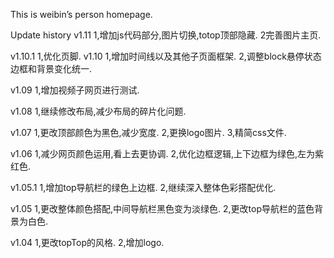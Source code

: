 This is weibin’s person homepage.

Update history
v1.11
1,增加js代码部分,图片切换,totop顶部隐藏.
2完善图片主页.

v1.10.1
1,优化页脚.
v1.10
1,增加时间线以及其他子页面框架.
2,调整block悬停状态边框和背景变化统一.

v1.09
1,增加视频子网页进行测试.

v1.08
1,继续修改布局,减少布局的碎片化问题.

v1.07
1,更改顶部颜色为黑色,减少宽度.
2,更换logo图片.
3,精简css文件.

v1.06
1,减少网页颜色运用,看上去更协调.
2,优化边框逻辑,上下边框为绿色,左为紫红色.

v1.05.1 
1,增加top导航栏的绿色上边框.
2,继续深入整体色彩搭配优化.

v1.05
1,更改整体颜色搭配,中间导航栏黑色变为淡绿色.
2,更改top导航栏的蓝色背景为白色.

v1.04
1,更改topTop的风格.
2,增加logo.